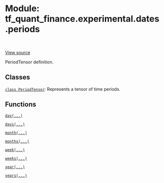<div itemscope itemtype="http://developers.google.com/ReferenceObject">
<meta itemprop="name" content="tf_quant_finance.experimental.dates.periods" />
<meta itemprop="path" content="Stable" />
</div>

# Module: tf_quant_finance.experimental.dates.periods

<!-- Insert buttons and diff -->

<table class="tfo-notebook-buttons tfo-api" align="left">
</table>

<a target="_blank" href="https://github.com/google/tf-quant-finance/blob/master/tf_quant_finance/experimental/dates/periods.py">View source</a>



PeriodTensor definition.



## Classes

[`class PeriodTensor`](../../../tf_quant_finance/experimental/dates/periods/PeriodTensor.md): Represents a tensor of time periods.

## Functions

[`day(...)`](../../../tf_quant_finance/experimental/dates/periods/day.md)

[`days(...)`](../../../tf_quant_finance/experimental/dates/periods/days.md)

[`month(...)`](../../../tf_quant_finance/experimental/dates/periods/month.md)

[`months(...)`](../../../tf_quant_finance/experimental/dates/periods/months.md)

[`week(...)`](../../../tf_quant_finance/experimental/dates/periods/week.md)

[`weeks(...)`](../../../tf_quant_finance/experimental/dates/periods/weeks.md)

[`year(...)`](../../../tf_quant_finance/experimental/dates/periods/year.md)

[`years(...)`](../../../tf_quant_finance/experimental/dates/periods/years.md)

